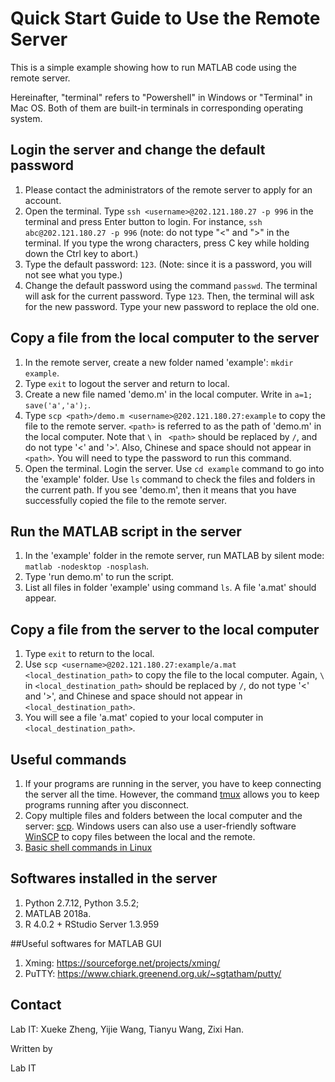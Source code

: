 
# Quick Start Guide to Use the Remote Server
This is a simple example  showing how to run MATLAB code using the remote server. 

Hereinafter, "terminal" refers to "Powershell" in Windows or "Terminal" in Mac OS. Both of them are built-in terminals in corresponding operating system.

## Login the server and change the default password
1. Please contact the administrators of the remote server to apply for an account.
2. Open the terminal. Type `ssh <username>@202.121.180.27 -p 996` in the terminal and press Enter button to login.  For instance, `ssh abc@202.121.180.27 -p 996` (note: do not type "<" and ">" in the terminal. If you type the wrong characters, press C key while holding down the Ctrl key to abort.)
3. Type the default password: `123`. (Note: since it is a password, you will not see what you type.) 
4. Change the default password using the command `passwd`. The terminal will ask for the current password. Type `123`. Then, the terminal will ask for the new password. Type your new password to replace the old one.

## Copy a file from the local computer to the server
1. In the remote server, create a new folder named 'example': `mkdir example`. 
2. Type `exit` to logout the server and return to local. 
3. Create a new file named 'demo.m' in the local computer. Write in `a=1; save('a','a');`.
4. Type `scp <path>/demo.m <username>@202.121.180.27:example` to copy the file to the remote server. `<path>` is referred to as the path of 'demo.m' in the local computer. Note that `\` in ` <path>` should be replaced by `/`, and do not type '<' and '>'. Also, Chinese and space should not appear in `<path>`. You will need to type the password to run this command. 
5. Open the terminal. Login the server. Use `cd example` command to go into the 'example' folder. Use `ls` command to check the files and folders in the current path. If you see 'demo.m', then it means that you have successfully copied the file to the remote server.

## Run the MATLAB script in the server
1. In the 'example' folder in the remote server, run MATLAB by silent mode: `matlab -nodesktop -nosplash`.
4.   Type 'run demo.m' to run the script. 
5. List all files in folder 'example' using command `ls`. A file 'a.mat' should appear.

## Copy a file from the server to the local computer
1. Type `exit` to return to the local.
2. Use `scp <username>@202.121.180.27:example/a.mat <local_destination_path>` to copy the file to the local computer. Again, `\` in `<local_destination_path>` should be replaced by `/`, do not type '<' and '>', and Chinese and space should not appear in `<local_destination_path>`. 
3. You will see a file 'a.mat' copied to your local computer in `<local_destination_path>`.

## Useful commands
1. If your programs are running in the server, you have to keep connecting the server all the time. However, the command [tmux](https://www.ocf.berkeley.edu/~ckuehl/tmux/) allows you to keep programs running after you disconnect. 
2. Copy multiple files and folders between the local computer and the server: [scp](https://linuxhandbook.com/scp-command/).  Windows users can also use a user-friendly software [WinSCP](https://winscp.net/eng/index.php) to copy files between the local and the remote.
3. [Basic shell commands in Linux](https://www.geeksforgeeks.org/basic-shell-commands-in-linux/) 
## Softwares installed in the server
1. Python 2.7.12, Python 3.5.2;
2. MATLAB 2018a.
3. R 4.0.2 + RStudio Server 1.3.959

##Useful softwares for MATLAB GUI
1. Xming: https://sourceforge.net/projects/xming/
2. PuTTY: https://www.chiark.greenend.org.uk/~sgtatham/putty/

## Contact 
Lab IT: Xueke Zheng, Yijie Wang, Tianyu Wang, Zixi Han.






Written by 

Lab IT 





